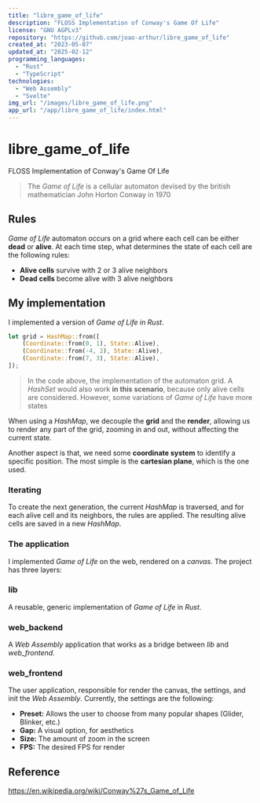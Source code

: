 ```yaml
---
title: "libre_game_of_life"
description: "FLOSS Implementation of Conway's Game Of Life"
license: "GNU AGPLv3"
repository: "https://github.com/joao-arthur/libre_game_of_life"
created_at: "2023-05-07"
updated_at: "2025-02-12"
programming_languages:
  - "Rust"
  - "TypeScript"
technologies:
  - "Web Assembly"
  - "Svelte"
img_url: "/images/libre_game_of_life.png"
app_url: "/app/libre_game_of_life/index.html"
---
```


# libre_game_of_life

FLOSS Implementation of Conway's Game Of Life

> The _Game of Life_ is a cellular automaton devised by the british mathematician John Horton Conway
> in 1970

## Rules

_Game of Life_ automaton occurs on a grid where each cell can be either **dead** or **alive**. At
each time step, what determines the state of each cell are the following rules:

- **Alive cells** survive with 2 or 3 alive neighbors
- **Dead cells** become alive with 3 alive neighbors

## My implementation

I implemented a version of _Game of Life_ in _Rust_.

```rust
let grid = HashMap::from([
    (Coordinate::from(0, 1), State::Alive),
    (Coordinate::from(-4, 2), State::Alive),
    (Coordinate::from(7, 3), State::Alive),
]);
```

> In the code above, the implementation of the automaton grid. A _HashSet_ would also work **in this
> scenario**, because only alive cells are considered. However, some variations of _Game of Life_
> have more states

When using a _HashMap_, we decouple the **grid** and the **render**, allowing us to render any part
of the grid, zooming in and out, without affecting the current state.

Another aspect is that, we need some **coordinate system** to identify a specific position. The most
simple is the **cartesian plane**, which is the one used.

### Iterating

To create the next generation, the current _HashMap_ is traversed, and for each alive cell and its
neighbors, the rules are applied. The resulting alive cells are saved in a new _HashMap_.

### The application

I implemented _Game of Life_ on the web, rendered on a _canvas_. The project has three layers:

### lib

A reusable, generic implementation of _Game of Life_ in _Rust_.

### web_backend

A _Web Assembly_ application that works as a bridge between _lib_ and _web_frontend_.

### web_frontend

The user application, responsible for render the canvas, the settings, and init the _Web Assembly_.
Currently, the settings are the following:

- **Preset:** Allows the user to choose from many popular shapes (Glider, Blinker, etc.)
- **Gap:** A visual option, for aesthetics
- **Size:** The amount of zoom in the screen
- **FPS:** The desired FPS for render

## Reference

https://en.wikipedia.org/wiki/Conway%27s_Game_of_Life
